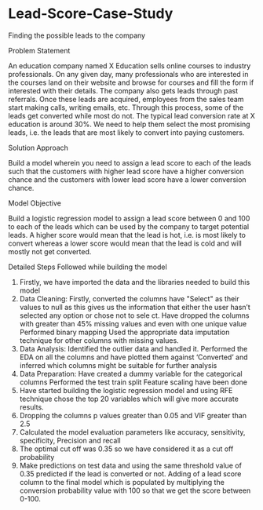 # Lead-Score-Case-Study
Finding the possible leads to the company

Problem Statement

An education company named X Education sells online courses to industry professionals. On any given day, many professionals who are interested in the courses land on their website and browse for courses and fill the form if interested with their details. The company also gets leads through past referrals. Once these leads are acquired, employees from the sales team start making calls, writing emails, etc. Through this process, some of the leads get converted while most do not. The typical lead conversion rate at X education is around 30%. We need to help them select the most promising leads, i.e. the leads that are most likely to convert into paying customers.

Solution Approach

Build a model wherein you need to assign a lead score to each of the leads such that the customers with higher lead score have a higher conversion chance and the customers with lower lead score have a lower conversion chance.

Model Objective

Build a logistic regression model to assign a lead score between 0 and 100 to each of the leads which can be used by the company to target potential leads. A higher score would mean that the lead is hot, i.e. is most likely to convert whereas a lower score would mean that the lead is cold and will mostly not get converted.

Detailed Steps Followed while building the model

1. Firstly, we have imported the data and the libraries needed to build this model
2. Data Cleaning:
  Firstly, converted the columns have "Select" as their values to null as this gives us the information that either the user hasn’t selected any option or chose not to sele ct.
  Have dropped the columns with greater than 45% missing values and even with one unique value
  Performed binary mapping
  Used the appropriate data imputation technique for other columns with missing values.
3. Data Analysis:
  Identified the outlier data and handled it.
  Performed the EDA on all the columns and have plotted them against ‘Converted’ and inferred which columns might be suitable for further analysis
4. Data Preparation:
  Have created a dummy variable for the categorical columns
  Performed the test train split
  Feature scaling have been done
5. Have started building the logistic regression model and using RFE technique chose the top 20 variables which will give more accurate results.
6. Dropping the columns p values greater than 0.05 and VIF greater than 2.5
7. Calculated the model evaluation parameters like accuracy, sensitivity, specificity, Precision and recall
8. The optimal cut off was 0.35 so we have considered it as a cut off probability
9. Make predictions on test data and using the same threshold value of 0.35 predicted if the lead is converted or not.
Adding of a lead score column to the final model which is populated by multiplying the conversion probability value with 100 so that we get the score between 0-100.
